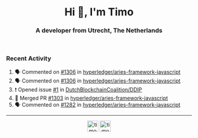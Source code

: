 <h1 align="center">Hi 👋, I'm Timo</h1>
<h3 align="center">A developer from Utrecht, The Netherlands</h3>
<br/>
<!-- https://github.com/rahuldkjain/github-profile-readme-generator --!>

<!--  <p align="left"><img src="https://github-readme-stats.vercel.app/api?username=timoglastra&show_icons=true&count_private=true&" alt="timoglastra" /></p> --!>

<!--
Github language stats
<p align="left"><img src="https://github-readme-stats.vercel.app/api/top-langs/?username=timoglastra&layout=compact" alt="timoglastra" /><p>
-->

<!-- Codestats language stats -->
<!-- <p align="left"><img src="https://codestats-readme.vercel.app/api/top-langs/?username=timoglastra&layout=compact&language_count=12" alt="timoglastra" /><p>    --!>
  
<h3>Recent Activity</h3>

<!--START_SECTION:activity-->
1. 🗣 Commented on [#1306](https://github.com/hyperledger/aries-framework-javascript/issues/1306) in [hyperledger/aries-framework-javascript](https://github.com/hyperledger/aries-framework-javascript)
2. 🗣 Commented on [#1306](https://github.com/hyperledger/aries-framework-javascript/issues/1306) in [hyperledger/aries-framework-javascript](https://github.com/hyperledger/aries-framework-javascript)
3. ❗️ Opened issue [#1](https://github.com/DutchBlockchainCoalition/DDIP/issues/1) in [DutchBlockchainCoalition/DDIP](https://github.com/DutchBlockchainCoalition/DDIP)
4. 🎉 Merged PR [#1303](https://github.com/hyperledger/aries-framework-javascript/pull/1303) in [hyperledger/aries-framework-javascript](https://github.com/hyperledger/aries-framework-javascript)
5. 🗣 Commented on [#1282](https://github.com/hyperledger/aries-framework-javascript/issues/1282) in [hyperledger/aries-framework-javascript](https://github.com/hyperledger/aries-framework-javascript)
<!--END_SECTION:activity-->

---

<p align="center">
<a href="https://twitter.com/timoglastra" target="blank"><img align="center" src="https://cdn.jsdelivr.net/npm/simple-icons@3.0.1/icons/twitter.svg" alt="timoglastra" height="30" width="30" /></a>
<a href="https://linkedin.com/in/timoglastra" target="blank"><img align="center" src="https://cdn.jsdelivr.net/npm/simple-icons@3.0.1/icons/linkedin.svg" alt="timoglastra" height="30" width="30" /></a>
</p>



